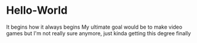 # Hello-World
It begins how it always begins
My ultimate goal would be to make video games but I'm not really sure anymore, just kinda getting this degree finally
